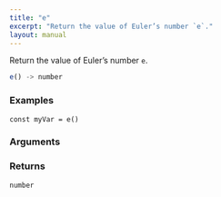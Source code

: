 ```yaml
---
title: "e"
excerpt: "Return the value of Euler’s number `e`."
layout: manual
---
```


Return the value of Euler’s number `e`.



```js
e() -> number
```

### Examples

```kcl
const myVar = e()
```

### Arguments


### Returns

`number`



